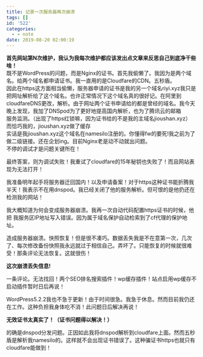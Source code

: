 ```yaml
---
title: 记录一次服务器再次崩溃
tags: []
id: '522'
categories:
  - - note
date: 2019-08-20 02:00:19
---
```


**首先网站第N次维护，我认为我每次维护都应该发出点文章来反思自己到底净干些啥！**  
既不是WordPress的问题，而是Nginx的证书。首先我偷懒了。我因为是两个域名。给两个域名都申请证书。我一直用的是Cloudfare的CDN。五秒盾。  
因此在https这方面相当偷懒，服务器申请的证书是我的另一个域名riyi.xyz我只是把网址解析给了这个域名。也许正常情况下这个域名真的很好记。在阿里到  
cloudfareDNS更改，解析。由于网址两个证书申请给的都是曾经的域名。我今天晚上发现，我加了DNSpod为了更好地提高国内解析，也为了腾讯云的邮箱  
服务监测。（出现了https红锁嘛，因为证书给的不是我的主域名jioushan.xyz）  
而恰巧我的，jioushan.xyz做了缓存  
实话是我jioushan.xyz这个域名在namesilo注册的。你懂得fw的要死!我之前为了做二级链接。还在企划ing。目前Nginx老是动不动就出问题。  
不停的调试才是问题关键所在！

最终答案，则为调试失败！我重试了cloudfare的15年秘钥也失败了！而且网站表现为无法打开！

我准备明年起手将服务器迁回国内！以及申请备案！对于https这种证书能折腾我半天！我表示不在用dnspod。我已经关闭了他的服务解析。但可恨的是他扔还在检测我的网站！

我大概知道为何会变成服务器崩溃。我再一次自动代码配置https证书的时候，他把 我服务区IP地址写入错误。因为属于域名保护自动检索到了cf代理的保护地址。

造成服务器崩溃。快照恢复！但是很不凑巧。数据丢失我是不在意第一次，几次了、每次修改备份快照我永远就过于相信自己。弄坏了。只能恢复的时候就很难受！那条评论无法恢复。这就很伤！

**这次崩溃丢失信息!**

一条评论。无法找回！两个SEO排名搜索插件！wp缓存插件！站点启用wp缓存不启动插件暂时日后再说！

WordPress5.2.2我也不急于更新！由于时间很急。我急于休息。然而目前我仍还在工作。这种负担我身体吃不消！此问题日后解决再说！

**无效证书太真实了！（证书问题得以解决！）**

的确是dnspod分发问题。正因如此我将dnspod解析到cloudfare上面。然而五秒盾是解析我namesilo的。这样就不会出现证书错误了。这种骗证书https也就只有cloudfare能做到！